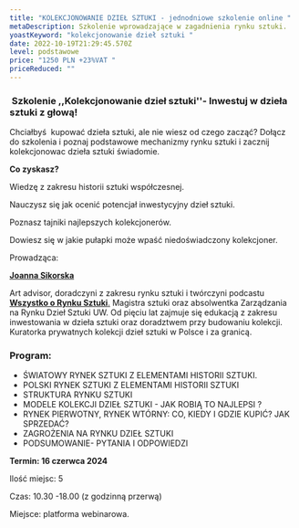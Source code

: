 ```yaml
---
title: "KOLEKCJONOWANIE DZIEŁ SZTUKI - jednodniowe szkolenie online "
metaDescription: Szkolenie wprowadzające w zagadnienia rynku sztuki.
yoastKeyword: "kolekcjonowanie dzieł sztuki "
date: 2022-10-19T21:29:45.570Z
level: podstawowe
price: "1250 PLN +23%VAT "
priceReduced: ""
---
```

###  Szkolenie ,,Kolekcjonowanie dzieł sztuki''- Inwestuj w dzieła sztuki z głową!

Chciałbyś  kupować dzieła sztuki, ale nie wiesz od czego zacząć? Dołącz do szkolenia i poznaj podstawowe mechanizmy rynku sztuki i zacznij kolekcjonowac dzieła sztuki świadomie. 

**Co zyskasz?**

Wiedzę z zakresu historii sztuki współczesnej. 

Nauczysz się jak ocenić potencjał inwestycyjny dzieł sztuki. 

Poznasz tajniki najlepszych kolekcjonerów.

Dowiesz się w jakie pułapki może wpaść niedoświadczony kolekcjoner. 

Prowadząca:

**[Joanna Sikorska](https://artdivision.pl/zespol/artadvisor-joannasikorska)**

Art advisor, doradczyni z zakresu rynku sztuki i twórczyni podcastu [**Wszystko o Rynku Sztuki**.](https://www.youtube.com/channel/UC8xmdAKF-kPHQcuqkejSaqA) Magistra sztuki oraz absolwentka Zarządzania na Rynku Dzieł Sztuki UW. Od pięciu lat zajmuje się edukacją z zakresu inwestowania w dzieła sztuki oraz doradztwem przy budowaniu kolekcji. Kuratorka prywatnych kolekcji dzieł sztuki w Polsce i za granicą.

### **Program:**

* ŚWIATOWY  RYNEK SZTUKI Z ELEMENTAMI HISTORII SZTUKI.
* POLSKI RYNEK SZTUKI Z ELEMENTAMI HISTORII SZTUKI 
* STRUKTURA RYNKU SZTUKI
* MODELE KOLEKCJI DZIEŁ SZTUKI - JAK ROBIĄ TO NAJLEPSI ?
* RYNEK PIERWOTNY, RYNEK WTÓRNY: CO, KIEDY I GDZIE KUPIĆ? JAK SPRZEDAĆ?
* ZAGROŻENIA NA RYNKU DZIEŁ SZTUKI
* PODSUMOWANIE- PYTANIA I ODPOWIEDZI

**Termin: 16 czerwca 2024**

Ilość miejsc: 5 

Czas: 10.30 -18.00 (z godzinną przerwą)

Miejsce: platforma webinarowa.